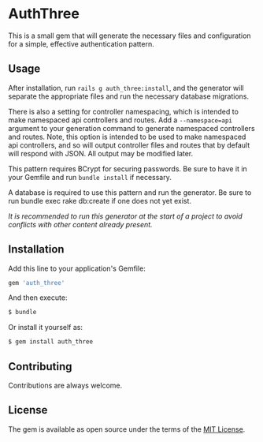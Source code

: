 # AuthThree
This is a small gem that will generate the necessary files and configuration for
a simple, effective authentication pattern.

## Usage
After installation, run `rails g auth_three:install`, and the generator will
separate the appropriate files and run the necessary database migrations.

There is also a setting for controller namespacing, which is intended to make namespaced api
controllers and routes. Add a `--namespace=api` argument to your generation command to generate
namespaced controllers and routes. Note, this option is intended to be used to make namespaced
api controllers, and so will output controller files and routes that by default will respond with JSON.
All output may be modified later.

This pattern requires BCrypt for securing passwords. Be sure to have it in your Gemfile and run `bundle install` if necessary.

A database is required to use this pattern and run the generator. Be sure to run bundle exec rake db:create
if one does not yet exist.


*It is recommended to run this generator at the start of a project to avoid conflicts with other content already present.*

## Installation
Add this line to your application's Gemfile:

```ruby
gem 'auth_three'
```

And then execute:
```bash
$ bundle
```

Or install it yourself as:
```bash
$ gem install auth_three
```

## Contributing
Contributions are always welcome.

## License
The gem is available as open source under the terms of the [MIT License](http://opensource.org/licenses/MIT).
